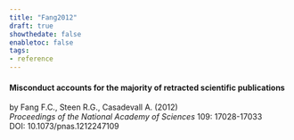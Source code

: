 ```yaml
---
title: "Fang2012"
draft: true
showthedate: false
enabletoc: false
tags:
- reference
---
```


#### **Misconduct accounts for the majority of retracted scientific publications**     
by Fang F.C., Steen R.G., Casadevall A. (2012)         
*Proceedings of the National Academy of Sciences* 109: 17028-17033       
DOI: 10.1073/pnas.1212247109     


